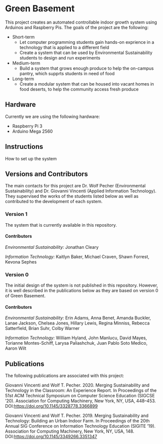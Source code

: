 # Green Basement

This project creates an automated controllable indoor growth system using Arduinos and Raspberry Pis. The goals of the project are the following:

- Short-term
  - Let computer programming students gain hands-on exprience in a technology that is applied to a different field
  - Create a system that can be used by Environmental Sustainability students to design and run experiments
- Medium-term
  - Build a system that grows enough produce to help the on-campus pantry, which supprts students in need of food
- Long-term
  - Create a modular system that can be housed into vacant homes in food deserts, to help the community access fresh produce

## Hardware

Currently we are using the following hardware:

- Raspberry Pi 3
- Arduino Mega 2560

## Instructions

How to set up the system

## Versions and Contributors

The main contacts for this project are Dr. Wolf Pecher (Environmental Sustainability) and Dr. Giovanni Vincenti (Applied Information Technology). They supervised the works of the students listed below as well as contributed to the development of each system.

### Version 1

The system that is currently available in this repository.

#### Contributors

*Environmental Sustainability:* Jonathan Cleary

*Information Technology:* Kaitlyn Baker, Michael Craven, Shawn Forrest, Kevona Sephes

### Version 0

The initial design of the system is not published in this repository. However, it is well described in the publications below as they are based on version 0 of Green Basement.

#### Contributors

*Environmental Sustainability:* Erin Adams, Anna Benet, Amanda Buckler, Lanae Jackson, Chelsea Jones, Hillary Lewis, Regina Minniss, Rebecca Satterfield, Brian Suhr, Colby Warner

*Information Technology:* William Hyland, John Manlucu, David Mayes, Torianne Montes-Schiff, Larysa Paliashchuk, Juan Pablo Soto Medico, Aaron Wilt

## Publications

The following publications are associated with this project:

Giovanni Vincenti and Wolf T. Pecher. 2020. Merging Sustainability and Technology in the Classroom: An Experience Report. In Proceedings of the 51st ACM Technical Symposium on Computer Science Education (SIGCSE ’20). Association for Computing Machinery, New York, NY, USA, 448–453. DOI:https://doi.org/10.1145/3328778.3366899

Giovanni Vincenti and Wolf T. Pecher. 2019. Merging Sustainability and Technology: Building an Urban Indoor Farm. In Proceedings of the 20th Annual SIG Conference on Information Technology Education (SIGITE ’19). Association for Computing Machinery, New York, NY, USA, 148. DOI:https://doi.org/10.1145/3349266.3351347
